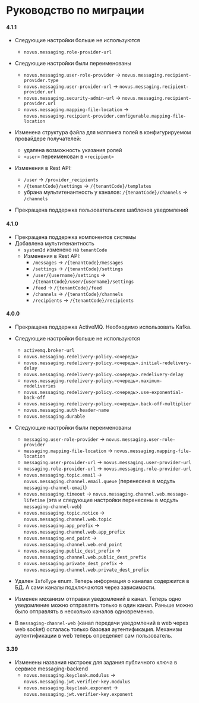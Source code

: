 # Руководство по миграции

#### 4.1.1

* Следующие настройки больше не используются
    * `novus.messaging.role-provider-url`

* Следующие настройки были переименованы
    * `novus.messaging.user-role-provider` -> `novus.messaging.recipient-provider.type`
    * `novus.messaging.user-provider-url` -> `novus.messaging.recipient-provider.url`
    * `novus.messaging.security-admin-url` -> `novus.messaging.recipient-provider.url`
    * `novus.messaging.mapping-file-location` -> `novus.messaging.recipient-provider.configurable.mapping-file-location`

* Изменена структура файла для маппинга полей в конфигурируемом провайдере получателей:
    * удалена возможность указания ролей
    * `<user>` переименован в `<recipient>`

* Изменения в Rest API:
    * `/user` -> `/provider_recipients`
    * `/{tenantCode}/settings` -> `/{tenantCode}/templates`
    * убрана мультитенантность у каналов: `/{tenantCode}/channels` -> `/channels`
* Прекращена поддержка пользовательских шаблонов уведомлений

#### 4.1.0

* Прекращена поддержка компонентов системы
* Добавлена мультитенантность
    * `systemId` изменено на `tenantCode`
    * Изменения в Rest API:
        * `/messages` -> `/{tenantCode}/messages`
        * `/settings` -> `/{tenantCode}/settings`
        * `/user/{username}/settings` -> `/{tenantCode}/user/{username}/settings`
        * `/feed` -> `/{tenantCode}/feed`
        * `/channels` -> `/{tenantCode}/channels`
        * `/recipients` -> `/{tenantCode}/recipients`

#### 4.0.0

* Прекращена поддержка ActiveMQ. Необходимо использовать Kafka.
* Следующие настройки больше не используются
    * `activemq.broker-url`
    * `novus.messaging.redelivery-policy.<очередь>`
    * `novus.messaging.redelivery-policy.<очередь>.initial-redelivery-delay`
    * `novus.messaging.redelivery-policy.<очередь>.redelivery-delay`
    * `novus.messaging.redelivery-policy.<очередь>.maximum-redeliveries`
    * `novus.messaging.redelivery-policy.<очередь>.use-exponential-back-off`
    * `novus.messaging.redelivery-policy.<очередь>.back-off-multiplier`
    * `novus.messaging.auth-header-name`
    * `novus.messaging.durable`

* Следующие настройки были переименованы
    * `messaging.user-role-provider` -> `novus.messaging.user-role-provider`
    * `messaging.mapping-file-location` -> `novus.messaging.mapping-file-location`
    * `messaging.user-provider-url` -> `novus.messaging.user-provider-url`
    * `messaging.role-provider-url` -> `novus.messaging.role-provider-url`
    * `novus.messaging.topic.email` -> `novus.messaging.channel.email.queue` (перенесена в
      модуль `messaging-channel-email`)
    * `novus.messaging.timeout` -> `novus.messaging.channel.web.message-lifetime` (эта и следующие настройки перенесены
      в модуль `messaging-channel-web`)
    * `novus.messaging.topic.notice` -> `novus.messaging.channel.web.topic`
    * `novus.messaging.app_prefix` -> `novus.messaging.channel.web.app_prefix`
    * `novus.messaging.end_point` -> `novus.messaging.channel.web.end_point`
    * `novus.messaging.public_dest_prefix` -> `novus.messaging.channel.web.public_dest_prefix`
    * `novus.messaging.private_dest_prefix` -> `novus.messaging.channel.web.private_dest_prefix`
* Удален `InfoType` enum. Теперь информация о каналах содержится в БД. А сами каналы подключаются через зависимости.
* Изменен механизм отправки уведомлений в канал. Теперь одно уведомление можно отправлять только в один канал. Раньше
  можно было отправлять в несколько каналов одновременно.
* В `messaging-channel-web` (канал передачи уведомлений в web через web socket) осталась только базовая аутентификация.
  Механизм аутентификации в web теперь определяет сам пользователь.

#### 3.39

* Изменены названия настроек для задания публичного ключа в сервисе messaging-backend
    * `novus.messaging.keycloak.modulus` -> `novus.messaging.jwt.verifier-key.modulus`
    * `novus.messaging.keycloak.exponent` -> `novus.messaging.jwt.verifier-key.exponent`

